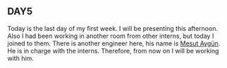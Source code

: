 ## **DAY5**

Today is the last day of my first week. I will be presenting this afternoon. Also I had been working in another room from other interns,  but today I joined to them. There is another engineer here, his name is [Mesut Aygün](https://www.linkedin.com/in/mesut-aygun-b96027a0/?ppe=1). He is in charge with the interns. Therefore, from now on I will be working with him.
